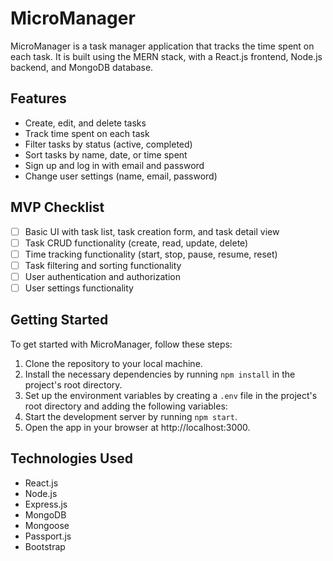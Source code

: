 # MicroManager

MicroManager is a task manager application that tracks the time spent on each task. It is built using the MERN stack, with a React.js frontend, Node.js backend, and MongoDB database.

## Features

- Create, edit, and delete tasks
- Track time spent on each task
- Filter tasks by status (active, completed)
- Sort tasks by name, date, or time spent
- Sign up and log in with email and password
- Change user settings (name, email, password)

## MVP Checklist

- [ ] Basic UI with task list, task creation form, and task detail view
- [ ] Task CRUD functionality (create, read, update, delete)
- [ ] Time tracking functionality (start, stop, pause, resume, reset)
- [ ] Task filtering and sorting functionality
- [ ] User authentication and authorization
- [ ] User settings functionality

## Getting Started

To get started with MicroManager, follow these steps:

1. Clone the repository to your local machine.
2. Install the necessary dependencies by running `npm install` in the project's root directory.
3. Set up the environment variables by creating a `.env` file in the project's root directory and adding the following variables:
4. Start the development server by running `npm start`.
5. Open the app in your browser at http://localhost:3000.

## Technologies Used

- React.js
- Node.js
- Express.js
- MongoDB
- Mongoose
- Passport.js
- Bootstrap

